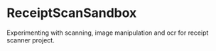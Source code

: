 ReceiptScanSandbox
==================

Experimenting with scanning, image manipulation and ocr for receipt scanner project.
